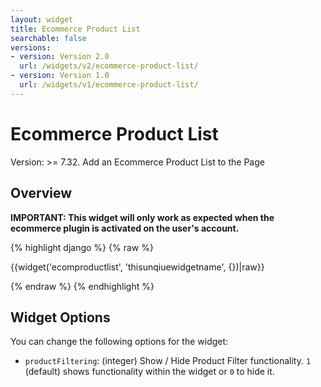 ```yaml
---
layout: widget
title: Ecommerce Product List
searchable: false
versions:
- version: Version 2.0
  url: /widgets/v2/ecommerce-product-list/
- version: Version 1.0
  url: /widgets/v1/ecommerce-product-list/
---
```


# Ecommerce Product List

Version: >= 7.32. Add an Ecommerce Product List to the Page

## Overview

**IMPORTANT: This widget will only work as expected when the ecommerce plugin is activated on the user's account.**

{% highlight django %}
{% raw %}

  {{widget('ecomproductlist', 'thisunqiuewidgetname', {})|raw}}

{% endraw %}
{% endhighlight %}

## Widget Options

You can change the following options for the widget:

* ```productFiltering```: (integer) Show / Hide Product Filter functionality. ```1``` (default) shows functionality within the widget or ```0``` to hide it.
